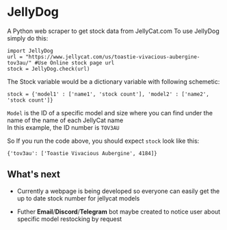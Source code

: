 # JellyDog
A Python web scraper to get stock data from JellyCat.com
To use JellyDog simply do this:  
```
import JellyDog
url = "https://www.jellycat.com/us/toastie-vivacious-aubergine-tov3au/" #Use Online stock page url
stock = JellyDog.check(url)
```
The Stock variable would be a dictionary variable with following schemetic:  
```
stock = {'model1' : ['name1', 'stock count'], 'model2' : ['name2', 'stock count']}
```
```Model``` is the ID of a specific model and size where you can find under the name of the name of each JellyCat name  
In this example, the ID number is ```TOV3AU```  
  
So If you run the code above, you should expect ```stock``` look like this:  
```
{'tov3au': ['Toastie Vivacious Aubergine', 4184]}
```
## What's next 
- Currently a webpage is being developed so everyone can easily get the up to date stock number for jellycat models  
  
- Futher __Email__/__Discord__/__Telegram__ bot maybe created to notice user about specific model restocking by request
